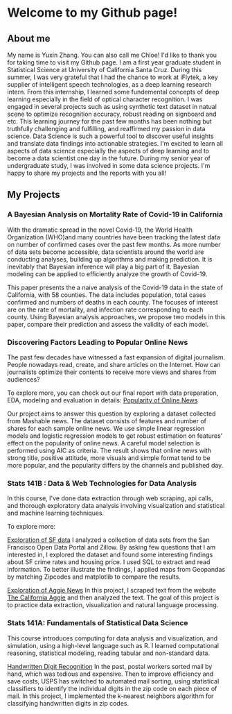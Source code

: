 # Welcome to my Github page!



## About me
My name is Yuxin Zhang. You can also call me Chloe! I'd like to thank you for taking time to visit my Github page. I am a first year graduate student in Statistical Science at University of California Santa Cruz. During this summer, I was very grateful that I had the chance to work at iFlytek, a key supplier of intelligent speech technologies, as a deep learning research intern. From this internship, I learned some fundemental concepts of deep learning especially in the field of optical character recognition. I was engaged in several projects such as using synthetic text dataset in natual scene to optimize recognition accuracy, robust reading on signboard and etc. This learning journey for the past few months has been nothing but truthfully challenging and fulfilling, and reaffirmed my passion in data science. Data Science is such a powerful tool to discover useful insights and translate data findings into actionable strategies. I'm excited to learn all aspects of data science especially the aspects of deep learning and to become a data scientist one day in the future. 
During my senior year of undergraduate study, I was involved in some data science projects. I'm happy to share my projects and the reports with you all! 

## My Projects
### A Bayesian Analysis on Mortality Rate of Covid-19 in California 

With the dramatic spread in the novel Covid-19, the World Health Organization (WHO)and many countries have been tracking the latest data on number of confirmed cases over the past few months. As more number of data sets become accessible, data scientists around the world are conducting analyses, building up algorithms and making prediction. It is inevitably that Bayesian inference will play a big part of it. Bayesian modeling can be applied to efficiently analyze the growth of Covid-19.

This paper presents the a naive analysis of the Covid-19 data in the state of California, with 58 counties. The data includes population,
total cases confirmed and numbers of deaths in each county. The focuses of interest are on the rate of mortality, and infection rate corresponding to each county. Using Bayesian analysis approaches, we propose two models in this paper, compare their prediction and assess the validity of each model. 
### Discovering Factors Leading to Popular Online News 

The past few decades have witnessed a fast expansion of digital journalism. People nowadays read, create, and share articles on the Internet. How can journalists optimize their contents to receive more views and shares from audiences? 

To explore more, you can check out our final report with data preparation, EDA, modeling and evaluation in details: 
[Popularity of Online News](https://github.com/Chloezhang96/Welcome/blob/master/final%20report.pdf) 

Our project aims to answer this question by exploring a dataset collected from Mashable news. The dataset consists of features and number of shares for each sample online news. We use simple linear regression models and logistic regression models to get robust estimation on features’ effect on the popularity of online news. A careful model selection is performed using AIC as criteria. The result shows that online news with strong title, positive attitude, more visuals and simple format tend to be more popular, and the popularity differs by the channels and published day. 



### Stats 141B : Data & Web Technologies for Data Analysis 

In this course, I've done data extraction through web scraping, api calls, and thorough exploratory data analysis involving visualization and statistical and machine learning techniques. 

To explore more:

[Exploration of SF data](https://github.com/Chloezhang96/github-page/blob/master/hw5.ipynb)
I analyzed a collection of data sets from the San Francisco Open Data Portal and Zillow. By asking few questions that I am interested in, I explored the dataset and found some interesting findings about SF crime rates and housing price. I used SQL to extract and read information. To better illustrate the findings, I applied maps from Geopandas by matching Zipcodes and matplotlib to compare the results. 

[Exploration of Aggie News](https://github.com/Chloezhang96/github-page/blob/master/hw6.ipynb)
In this project, I scraped text from the website [The California Aggie](https://theaggie.org/) and then analyzed the text. The goal of this project is to practice data extraction, visualization and natural language processing. 

    
### Stats 141A: Fundamentals of Statistical Data Science 

This course introduces computing for data analysis and visualization, and simulation, using a high-level language such as R. I learned computational reasoning, statistical modeling, reading tabular and non-standard data. 

[Handwritten Digit Recognition](https://github.com/Chloezhang96/Welcome/blob/master/Final%20Project%20--%20STA141A.pdf)
In the past, postal workers sorted mail by hand, which was tedious and expensive. Then to improve efficiency and save costs, USPS has switched to automated mail sorting, using statistical classifiers to identify the individual digits in the zip code on each piece of mail. In this project, I implemented the k-nearest neighbors algorithm for classifying handwritten digits in zip codes.
